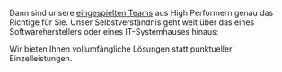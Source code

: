 Dann sind unsere [eingespielten Teams](/premium) aus High Performern genau das Richtige für Sie. Unser Selbstverständnis geht weit über das eines Softwareherstellers oder eines IT-Systemhauses hinaus:

Wir bieten Ihnen vollumfängliche Lösungen statt punktueller Einzelleistungen.

